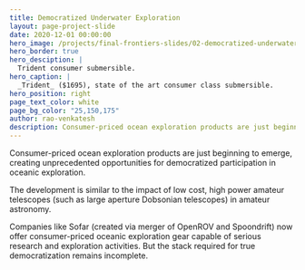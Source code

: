 ```yaml
---
title: Democratized Underwater Exploration
layout: page-project-slide
date: 2020-12-01 00:00:00
hero_image: /projects/final-frontiers-slides/02-democratized-underwater-exploration-01.jpg
hero_border: true
hero_desciption: |
  Trident consumer submersible.
hero_caption: |
  _Trident_ ($1695), state of the art consumer class submersible.
hero_position: right
page_text_color: white
page_bg_color: "25,150,175"
author: rao-venkatesh
description: Consumer-priced ocean exploration products are just beginning to emerge, creating unprecedented opportunities for democratized participation in oceanic exploration.
---
```

Consumer-priced ocean exploration products are just beginning to emerge, creating unprecedented opportunities for democratized participation in oceanic exploration.

The development is similar to the impact of low cost, high power amateur telescopes (such as large aperture Dobsonian telescopes) in amateur astronomy.

Companies like Sofar (created via merger of OpenROV and Spoondrift) now offer consumer-priced oceanic exploration gear capable of serious research and exploration activities. But the stack required for true democratization remains incomplete.
